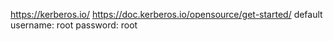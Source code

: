 https://kerberos.io/
https://doc.kerberos.io/opensource/get-started/
default username: root password: root